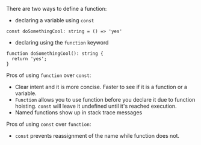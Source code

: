 There are two ways to define a function:

- declaring a variable using `const`

``` JS
const doSomethingCool: string = () => 'yes'
```

- declaring using the `function` keyword

``` JS
function doSomethingCool(): string {
  return 'yes';
}
```


Pros of using `function` over `const`:
- Clear intent and it is more concise. Faster to see if it is a function or a variable.
- `Function` allows you to use function before you declare it due to function hoisting. `const` will leave it undefined until it's reached execution.
- Named functions show up in stack trace messages

Pros of using `const` over `function`:
- `const` prevents reassignment of the name while function does not.

